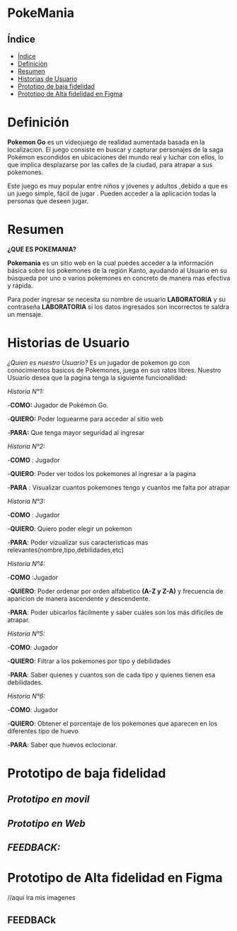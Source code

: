 # PokeMania

## Índice

- [Índice](#índice)
- [Definición](#Definición)
- [Resumen](#Resumen)
- [Historias de Usuario](#Historias-de-Usuario)
- [Prototipo de baja fidelidad](#Prototipo-de-baja-fidelidad)
- [Prototipo de Alta fidelidad en Figma](#Prototipo-de-Alta-fidelidad-en-Figma)
 
# Definición
**Pokemon Go** es un videojuego de realidad aumentada basada en la localizacion. El juego consiste en buscar y capturar personajes de la saga Pokémon escondidos en ubicaciones del mundo real y luchar con ellos, lo que implica desplazarse por las calles de la ciudad, para atrapar a sus pokemones.

Este juego es muy popular entre niños y jóvenes y adultos ,debido a que es un juego simple, fácil de jugar . Pueden acceder a la aplicación todas la personas que deseen jugar. 

# Resumen

**¿QUE ES POKEMANIA?**

**Pokemania** es un sitio web en la cual puedes acceder a la información básica sobre los pokemones de la región Kanto, ayudando al Usuario en su búsqueda por uno o varios pokemones en concreto de manera mas efectiva y rápida.

Para poder ingresar se necesita su nombre de usuario **LABORATORIA** y su contraseña **LABORATORIA** si los datos ingresados son incorrectos te saldra un mensaje.

# Historias de Usuario

*¿Quien es nuestro Usuario?*
Es un jugador de pokemon go con conocimientos basicos de Pokemones, juega en sus ratos libres. Nuestro Usuario desea que la pagina tenga la siguiente funcionalidad:

*Historia N°1:*

-**COMO:** Jugador de Pokémon Go.

-**QUIERO:** Poder loguearme para acceder al sitio web

-**PARA:** Que tenga mayor seguridad al ingresar

*Historia N°2:*

-**COMO** : Jugador

-**QUIERO**: Poder ver todos los pokemones al ingresar a la pagina

-**PARA** : Visualizar cuantos pokemones tengo y cuantos me falta por atrapar

*Historia N°3:* 

-**COMO** : Jugador

-**QUIERO**: Quiero poder elegir un pokemon 

-**PARA**: Poder vizualizar sus caracteristicas mas relevantes(nombre,tipo,debilidades,etc)

*Historia N°4:*

-**COMO** :Jugador

-**QUIERO**: Poder ordenar por orden alfabetico **(A-Z y Z-A)**  y frecuencia de aparicion de  manera ascendente y descendente.

-**PARA**: Poder ubicarlos fácilmente y saber cuáles son los más difíciles de atrapar.

*Historia N°5:* 

-**COMO**: Jugador

-**QUIERO**: Filtrar a los pokemones por tipo y debilidades

-**PARA**: Saber quienes y cuantos son de cada tipo y quienes tienen esa debilidades.

*Historia N°6:* 

-**COMO**: Jugador

-**QUIERO**: Obtener el porcentaje de los pokemones que aparecen en los diferentes tipo de huevo

-**PARA**: Saber que huevos eclocionar.

# Prototipo de baja fidelidad

 ## *Prototipo en movil*


 ## *Prototipo en Web*


## *FEEDBACK:*



# Prototipo de Alta fidelidad en Figma
//aqui ira mis imagenes

## FEEDBACk

